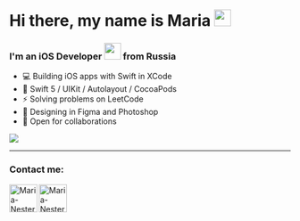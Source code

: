 <h1>
  Hi there, my name is Maria
  <img src="https://media.giphy.com/media/hvRJCLFzcasrR4ia7z/giphy.gif" width="30px"/>
</h1>

### I'm an iOS Developer <img src="https://media.giphy.com/media/WUlplcMpOCEmTGBtBW/giphy.gif" width="30"> from Russia
- 💻 Building iOS apps with Swift in XCode
- 🚀 Swift 5 / UIKit / Autolayout / CocoaPods
- :zap: Solving problems on LeetCode
- 🌠 Designing in Figma and Photoshop
- 🤝 Open for collaborations

<p align="left" >  
 <a href="https://github.com/anuraghazra/github-readme-stats"> 
  <img  src="https://github-readme-stats-sigma-five.vercel.app/api?username=ridebyhorse&show_icons=true&theme=radical&hide=issues,stars"/>
 </a>
</p>

---

### Contact me:

[<img align="left" alt="Maria-Nesterova | Telegram" height="50px" src="https://img.icons8.com/fluency/48/telegram-app.png"/>][telegram]

[<img align="left" alt="Maria-Nesterova | Post" height="50px" src="https://img.icons8.com/fluency/48/gmail.png"/>][post]

[telegram]: https://t.me/ridebyhorse
[post]: mailto:ridebyhorse@gmail.com

